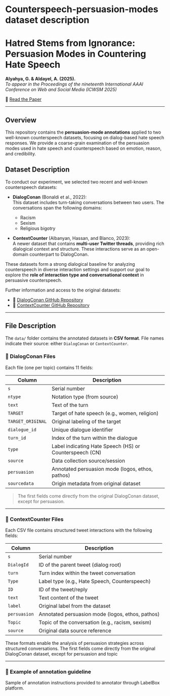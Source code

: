 # Counterspeech-persuasion-modes dataset description
# Hatred Stems from Ignorance: Persuasion Modes in Countering Hate Speech

**Alyahya, G. & Aldayel, A. (2025).**  
*To appear in the Proceedings of the nineteenth International AAAI Conference on Web and Social Media (ICWSM 2025)*

📄 [Read the Paper](https://arxiv.org/abs/2403.15449)  

---

## Overview

This repository contains the **persuasion-mode annotations** applied to two well-known counterspeech datasets, focusing on dialog-based hate speech responses. We provide a coarse-grain examination of the persuasion modes used in hate speech and counterspeech based on emotion, reason, and credibility.



## Dataset Description

To conduct our experiment, we selected two recent and well-known counterspeech datasets:

- **DialogConan** (Bonaldi et al., 2022):  
  This dataset includes turn-taking conversations between two users. The conversations span the following domains:
  - Racism  
  - Sexism  
  - Religious bigotry

- **ContextCounter** (Albanyan, Hassan, and Blanco, 2023):  
  A newer dataset that contains **multi-user Twitter threads**, providing rich dialogical context and structure. These interactions serve as an open-domain counterpart to DialogConan.

These datasets form a strong dialogical baseline for analyzing counterspeech in diverse interaction settings and support our goal to explore the **role of interaction type and conversational context** in persuasive counterspeech.

Further information and access to the original datasets:
- 🔗 [DialogConan GitHub Repository](https://github.com/marcoguerini/CONAN)
- 🔗 [ContextCounter GitHub Repository](https://github.com/albanyan/counterhate_reply)

---

## File Description

The `data/` folder contains the annotated datasets in **CSV format**. File names indicate their source: either `DialogConan` or `ContextCounter`.

### 📂 DialogConan Files
Each file (one per topic) contains 11 fields:

| Column | Description |
|--------|-------------|
| `s` | Serial number |
| `ntype` | Notation type (from source) |
| `text` | Text of the turn |
| `TARGET` | Target of hate speech (e.g., women, religion) |
| `TARGET_ORIGINAL` | Original labeling of the target |
| `dialogue_id` | Unique dialogue identifier |
| `turn_id` | Index of the turn within the dialogue |
| `type` | Label indicating Hate Speech (HS) or Counterspeech (CN) |
| `source` | Data collection source/session |
| `persuasion` | Annotated persuasion mode (logos, ethos, pathos) |
| `sourcedata` | Origin metadata from original dataset |

> The first fields come directly from the original DialogConan dataset, except for persuasion.

---

### 📂 ContextCounter Files
Each CSV file contains structured tweet interactions with the following fields:

| Column | Description |
|--------|-------------|
| `s` | Serial number |
| `DialogId` | ID of the parent tweet (dialog root) |
| `turn` | Turn index within the tweet conversation |
| `Type` | Label type (e.g., Hate Speech, Counterspeech) |
| `ID` | ID of the tweet/reply |
| `text` | Text content of the tweet |
| `label` | Original label from the dataset |
| `persuasion` | Annotated persuasion mode (logos, ethos, pathos) |
| `Topic` | Topic of the conversation (e.g., racism, sexism) |
| `source` | Original data source reference |

These formats enable the analysis of persuasion strategies across structured conversations. The first fields come directly from the original DialogConan dataset, except for persuasion and topic

---
### 📂 Example of annotation guideline
Sample of annotation instructions provided to annotator through LabelBox platform. 
